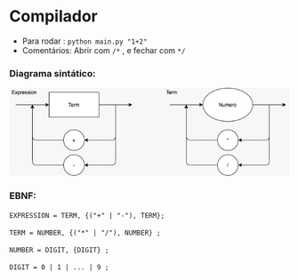 # Compilador

 - Para rodar : ``` python main.py "1+2" ```
 - Comentários: Abrir com `/*` , e fechar com `*/`

### Diagrama sintático:

![alt text](diagrama.jpeg)

### EBNF:


`EXPRESSION = TERM, {("+" | "-"), TERM}; `

`TERM = NUMBER, {("*" | "/"), NUMBER} ;`

`NUMBER = DIGIT, {DIGIT} ; `

`DIGIT = 0 | 1 | ... | 9 ;`
